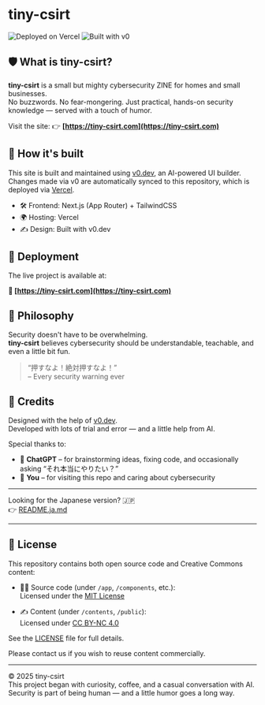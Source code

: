 # tiny-csirt

![Deployed on Vercel](https://img.shields.io/badge/Deployed%20on-Vercel-black?style=for-the-badge&logo=vercel)
![Built with v0](https://img.shields.io/badge/Built%20with-v0.dev-black?style=for-the-badge)

## 🛡️ What is tiny-csirt?

**tiny-csirt** is a small but mighty cybersecurity ZINE for homes and small businesses.  
No buzzwords. No fear-mongering. Just practical, hands-on security knowledge — served with a touch of humor.

Visit the site: 👉 **[https://tiny-csirt.com](https://tiny-csirt.com)**

## 🔧 How it's built

This site is built and maintained using [v0.dev](https://v0.dev), an AI-powered UI builder.  
Changes made via v0 are automatically synced to this repository, which is deployed via [Vercel](https://vercel.com).

- 🛠 Frontend: Next.js (App Router) + TailwindCSS
- 🌍 Hosting: Vercel
- ✍️ Design: Built with v0.dev

## 🚀 Deployment

The live project is available at:

**🔗 [https://tiny-csirt.com](https://tiny-csirt.com)**


## 🧠 Philosophy

Security doesn't have to be overwhelming.  
**tiny-csirt** believes cybersecurity should be understandable, teachable, and even a little bit fun.  

> “押すなよ！絶対押すなよ！”  
> – Every security warning ever

## 🤖 Credits

Designed with the help of [v0.dev](https://v0.dev).  
Developed with lots of trial and error — and a little help from AI.

Special thanks to:  
- 💬 **ChatGPT** – for brainstorming ideas, fixing code, and occasionally asking “それ本当にやりたい？”  
- 🧠 **You** – for visiting this repo and caring about cybersecurity

---

Looking for the Japanese version? 🇯🇵  
👉 [README.ja.md](./README.ja.md)

---

## 📄 License

This repository contains both open source code and Creative Commons content:

- 🧑‍💻 Source code (under `/app`, `/components`, etc.):  
  Licensed under the [MIT License](./LICENSE)

- ✍️ Content (under `/contents`, `/public`):  
  Licensed under [CC BY-NC 4.0](https://creativecommons.org/licenses/by-nc/4.0/)

See the [LICENSE](./LICENSE) file for full details.

Please contact us if you wish to reuse content commercially.

---

© 2025 tiny-csirt  
This project began with curiosity, coffee, and a casual conversation with AI.  
Security is part of being human — and a little humor goes a long way.